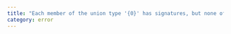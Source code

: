 ```yaml
---
title: "Each member of the union type '{0}' has signatures, but none of those signatures are compatible with each other."
category: error
---
```

